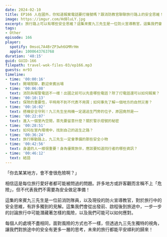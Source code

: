 ```yaml
---
date: 2024-02-10
title: EP166 人在國外，你知道報案電話要打幾號嗎？跟消防教官聊聊旅行路上的安全思維！
image: https://imgur.com/HdBluLY.jpg
excerpt: 旅行路上可以有哪些安全思維？這集來賓九三先生是一位防火宣導教官，這集我們會從出發前、啟程後到旅途中，一步一步的討論旅行中可能潛藏著怎樣的風險，以及我們可能可以如何應對。
tags:
- Other
episode: 166
player:
  spotify: 0msoL7A4BrZP3wh6GMRrHm
  apple: 1000643763768
duration: '48:15'
guid: GUID-166
filepath: travel-wok-files-03/ep166.mp3
guests: mr93
timeline:
- time: '00:00:16'
  text: 開場閒聊，歡迎來賓出場
- time: '00:06:08'
  text: 消防與報警電話不一樣！出國之前可以先查哪些電話？除了打電話還可以如何報案？
- time: '00:10:13'
  text: 保險的重要性，平時用不到不代表不用買；如何事先了解一個地方的自然災害？
- time: '00:16:02'
  text: 搭機安全守則！九三先生坐飛機一定選逃生門旁的位子，原因竟然是⋯⋯
- time: '00:22:07'
  text: 進入一個室內空間，首先要留意什麼？關於警示燈號的秘密
- time: '00:28:51'
  text: 如何在室內環境中，找到自己的逃生之路？
- time: '00:36:24'
  text: 旅行移動路上，九三先生一定會準備的那些安全小物
- time: '00:42:56'
  text: 身邊的人一樣很重要！身為優質旅伴，應該要知道同行者的哪些資訊？
- time: '00:46:12'
  text: 結語
---
```

「你去某某地方，會不會很危險啊？」

相信這是每位旅行愛好者都可能被問過的問題。許多地方或許客觀而言稱不上「危險」，但不代表我們不需要為安全做足準備！

這集的來賓九三先生是一位前消防隊員，以及現役的防火宣導教官，對於旅行中的安全思維，有許多獨到的見解。這集我們會從出發前、啟程後到旅途中，一步一步的討論旅行中可能潛藏著怎樣的風險，以及我們可能可以如何應對。

每個人的處境不盡相同，面對風險的方式也不一樣，但透過九三先生獨特的視角，讓我們對旅途中的安全有更多一層的思考，未來的旅行都能平安順利的歸來！
